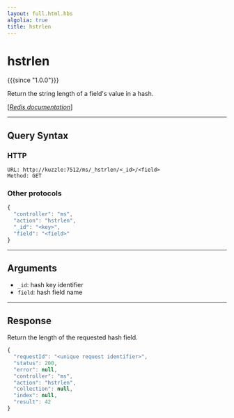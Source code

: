 ```yaml
---
layout: full.html.hbs
algolia: true
title: hstrlen
---
```


# hstrlen

{{{since "1.0.0"}}}

Return the string length of a field's value in a hash.

[[_Redis documentation_]](https://redis.io/commands/hstrlen)

---

## Query Syntax

### HTTP

```http
URL: http://kuzzle:7512/ms/_hstrlen/<_id>/<field>
Method: GET
```

### Other protocols

```js
{
  "controller": "ms",
  "action": "hstrlen",
  "_id": "<key>",
  "field": "<field>"
}
```

---

## Arguments

* `_id`: hash key identifier
* `field`: hash field name

---

## Response

Return the length of the requested hash field.

```javascript
{
  "requestId": "<unique request identifier>",
  "status": 200,
  "error": null,
  "controller": "ms",
  "action": "hstrlen",
  "collection": null,
  "index": null,
  "result": 42
}
```
